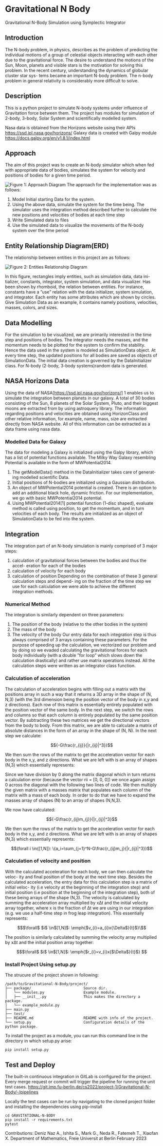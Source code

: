 # Gravitational N Body
Gravitational N-Body Simulation using Symplectic Integrator

## Introduction
The N-body problem, in physics, describes as the problem of predicting the
individual motions of a group of celestial objects interacting with each other
due to the gravitational force. The desire to understand the motions of the
Sun, Moon, planets and visible stars is the motivation for solving this problem.
In the recent century, understanding the dynamics of globular cluster star sys-
tems became an important N-body problem. The n-body problem in general
relativity is considerably more difficult to solve.

## Description
This is a python project to simulate N-body systems under influence of Gravitation force between them.
The project has modules for simulation of 2-body, 3-body, Solar System and scientifically modelled system.

Nasa data is obtained from the Horizons website using their APIs https://ssd.jpl.nasa.gov/horizons/
Galaxy data is created with Galpy module https://docs.galpy.org/en/v1.8.1/index.html


## Approach
The aim of this project was to create an N-body simulator which when fed with
appropriate data of bodies, simulates the system for velocity and positions of
bodies for a given time period.

![Figure 1: Approach Diagram](approach.png)
The approach for the implementation was as follows:
1. Model Initial starting Data for the system.
2. Using the above data, simulate the system for the time being. The simulator
uses the integration method described further to calculate the new positions
and velocities of bodies at each time step
4. Write Simulated data to files
5. Use the simulated data to visualize the movements of the N-body system
over the time period

## Entity Relationship Diagram(ERD)
The relationship between entities in this project are as follows:


![Figure 2: Entities Relationship Diagram](schema.png)

In this figure, rectangles imply entities, such as simulation data, data ini-
tializer, constants, integrator, system simulation, and data visualizer. Has been
shown by rhomboid, the relation between entities. For instance, constants have
a ”use” relation with the data initializer, system simulation, and integrator.
Each entity has some attributes which are shown by circles. Give Simulation
Data as an example, it contains namely positions, velocities, masses, colors, and
sizes.

## Data Modelling
For the simulation to be visualized, we are primarily interested in the time step
and positions of bodies. The integrator needs the masses, and the momentum
needs to be plotted for the system to confirm the stability. Hence the data used
in the system is modeled as SimulationData object. At every time step, the
updated positions for all bodies are saved as objects of SimulationData.
The initial data creation is governed by the DataInitializer class. For N-body
(2-body, 3-body systems)random data is generated.

## NASA Horizons Data
Using the data of NASA[https://ssd.jpl.nasa.gov/horizons/] 1 enables us to simulate the integration between planets
in our galaxy. A total of 30 bodies consisting of the Sun, 8 planets of the Solar
System, Pluto, and their biggest moons are extracted from by using astroquery
library. The information regarding positions and velocities are obtained using
HorizonClass and other relative information, for example, name, mass, size are
extracted directly from NASA website. All of this information can be extracted
as a data frame using nasa data.

### Modelled Data for Galaxy
The data for modeling a Galaxy is initialized using the Galpy library, which
has a list of potential functions available. The Milky Way Galaxy resembling
Potential is available in the form of MWPotential2014.

1. The getModelData() method in the DataInitializer takes care of generat-
ing modelled scientific Data.
2. Initial positions of N-bodies are initialized using a Gaussian distribution.
3. An object of MWPotential2014 potential is created. There is an option
to add an additional black hole, dynamic friction. For our implementation, we
go with basic MWPotential2014 potential.
4. Using MWPotential2014[1] potential function (1-disc shaped), evaluate method
is called using position, to get the momentum, and in turn velocities of each
body. The results are initialized as an object of SimulationData to be fed into
the system.

## Integration
The integration part of an N-body simulation is mainly comprised of 3 major
steps:
1. calculation of gravitational forces between the bodies and thus the accel-
eration for each of the bodies
2. calculation of velocity for each body
3. calculation of position
Depending on the combination of these 3 general calculation steps and depend-
ing on the fraction of the time step we use for each calculation we were able to
achieve the different integration methods.

### Numerical Method
The integration is similarly dependent on three parameters:
1. The position of the body (relative to the other bodies in the system)
2. The mass of the body
3. The velocity of the body
Our entry data for each integration step is thus always comprised of 3 arrays
containing these parameters. For the purpose of speeding up the calculation, we
vectorized our problem and by doing so we evaded calculating the gravitational
forces for each body individually (with a double ”for loop” which slows down
the calculation drastically) and rather use matrix operations instead. All the
calculation steps were written as an integrator class function.

### Calculation of acceleration
The calculation of acceleration begins with filling out a matrix with the positions
array in such a way that it returns a 3D array in the shape of (N, N,3) (with the
3rd dimension being the position vector of the body in x,y and z directions).
Each row of this matrix is essentially entirely populated with the position vector
of the same body. In the next step, we switch the rows and columns so that
each column is entirely populated by the same position vector. By subtracting
these two matrices we get the directional vectors from the body to body. From
this matrix, we are able to calculate a matrix of absolute distances in the form
of an array in the shape of (N, N).
In the next step we calculate: 
```math
{-G\frac{r_{ij}}{|r_{ij}|^3}}
```


We then sum the rows of the matrix to get the acceleration vector for each body in the x,y, and z directions. 
What we are left with is an array of shapes (N,3) which essentially represents:   

Since we have division by 0 along the matrix diagonal which in turn returns
a calculation error (because the vector rii = [0, 0, 0]) we once again assign 0
across the diagonal with the following two lines of code. We then multiply the
given matrix with a masses matrix that populates each column of the matrix
with a mass of each body. In order to do that we have to expand the masses
array of shapes (N) to an array of shapes (N,N,3).

We now have calculated:
```math
{-G\frac{r_{ij}m_{j}}{|r_{ij}|^3}
```
We then sum the rows of the matrix to get the acceleration vector for each
body in the x,y, and z directions. What we are left with is an array of shapes
(N,3) which essentially represents:
```math
{forall i \in{[1,N]}: \{a_i=\sum_{j=1}^N-G\frac{r_{ij}m_j}{|r_{ij}|^3}}
```

### Calculation of velocity and position
With the calculated acceleration for each body, we can then calculate the veloc-
ity and final position of the body at the next time step. Besides the calculated
acceleration, the entry data for this calculation step is a matrix of initial veloc-
ity (i.e velocity at the beginning of the integration step) and initial position (i.e
position at the beginning of the integration step), both of these being arrays of
the shape (N,3). The velocity is calculated by summing the acceleration array
multiplied by x∆t and the initial velocity array together, where x is the fraction
of ∆t we are using in our integration (e.g. we use a half-time step in frog leap
integration). This essentially represents:

```math
$\forall$ $i$ \in$[1,N]$: \emph{$v_{i}=a_{i}x{\Delta$}{t}$}\
```

The position is similarly calculated by summing the velocity array multiplied
by x∆t and the initial position array together:

```math
$\forall$ $i$ \in$[1,N]$: \emph{$r_{i}=v_{i}x{$\Delta$}{t}$} 
```
### Install Project Using setup.py

The strucure of the project shown in following:
```
/path/to/Gravitational-N-Body/project/
├── package/                        Source dir.
│   └── modules.py                  Example module.
│   ├── __init__.py                 This makes the directory a package.
│   └── example_module.py       
├── main.py
├── test/                         
├── README.md                       README with info of the project.
└── setup.py                        Configuration details of the python package.
```

To install the project as a module, you can run this command line in the directory in which setup.py arise:

```commandline
pip install setup.py
```

## Test and Deploy

The built-in continuous integration in GitLab is configured for the project. Every merge request or commit will trigger the pipeline for running the unit test cases. https://git.imp.fu-berlin.de/cs2022/project-1/Gravitational-N-Body/-/pipelines 

Locally the test cases can be run by navigating to the cloned project folder and installing the dependencies using pip-install

```
cd GRAVITATIONAL-N-BODY
pip install -r requirements.txt
pytest 
```

Contributions: Deniz Naz A., Ishita S., Mark G., Neda R., Fatemeh T., Xiaofan X.
Department of Mathematics, Freie Universit at Berlin
February 2023
